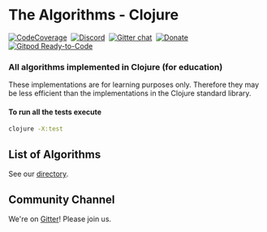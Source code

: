 # The Algorithms - Clojure
[![CodeCoverage](https://codecov.io/gh/TheAlgorithms/Clojure/graph/badge.svg?token=nRkPKfbs42)](https://codecov.io/gh/TheAlgorithms/Clojure)&nbsp;
[![Discord](https://img.shields.io/discord/808045925556682782.svg?logo=discord&colorB=00d37d)](https://the-algorithms.com/discord)&nbsp;
[![Gitter chat](https://img.shields.io/badge/Chat-Gitter-ff69b4.svg?label=Chat&logo=gitter&style=flat-square)](https://gitter.im/TheAlgorithms)&nbsp;
[![Donate](https://img.shields.io/badge/Donate-PayPal-green.svg?logo=paypal&style=flat-square)](https://www.paypal.me/TheAlgorithms/100)&nbsp;
[![Gitpod Ready-to-Code](https://img.shields.io/badge/Gitpod-Ready--to--Code-blue?logo=gitpod&style=flat-square)](https://gitpod.io/#https://github.com/TheAlgorithms/Clojure)&nbsp;

### All algorithms implemented in Clojure (for education)

These implementations are for learning purposes only. Therefore they may be less efficient than the implementations in the Clojure standard library.

#### To run all the tests execute 
```bash
clojure -X:test
```

## List of Algorithms

See our [directory](DIRECTORY.md).

## Community Channel

We're on [Gitter](https://gitter.im/TheAlgorithms)!  Please join us.
